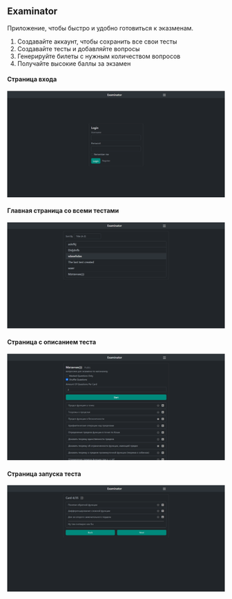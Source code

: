 ## Examinator

Приложение, чтобы быстро и удобно готовиться к эказменам.

1. Создавайте аккаунт, чтобы сохранить все свои тесты
2. Создавайте тесты и добавляйте вопросы
3. Генерируйте билеты с нужным количеством вопросов
4. Получайте высокие баллы за экзамен

#### Страница входа
![Login page](/images/login.png)

#### Главная страница со всеми тестами
![Login page](/images/main.png)

#### Страница с описанием теста
![Login page](/images/test.png)

#### Страница запуска теста
![Login page](/images/run.png)
